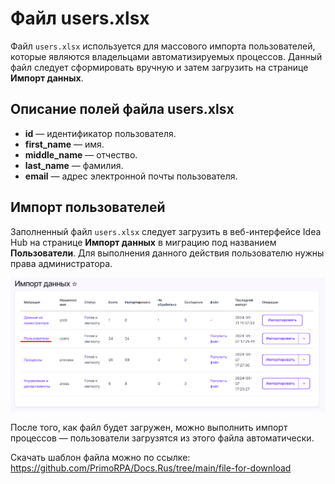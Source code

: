 # Файл users.xlsx

Файл `users.xlsx` используется для массового импорта пользователей, которые являются владельцами автоматизируемых процессов. Данный файл следует сформировать вручную и затем загрузить на странице **Импорт данных**.


## Описание полей файла users.xlsx

- **id** — идентификатор пользователя.
- **first_name** — имя.
- **middle_name** — отчество.  
- **last_name** — фамилия.  
- **email** — адрес электронной почты пользователя.  

## Импорт пользователей

Заполненный файл `users.xlsx` следует загрузить в веб-интерфейсе Idea Hub на странице **Импорт данных** в миграцию под названием **Пользователи**. Для выполнения данного действия пользователю нужны права администратора.

![](../../../../.gitbook/assets1/DataImport_Users.PNG)

После того, как файл будет загружен, можно выполнить импорт процессов — пользователи загрузятся из этого файла автоматически.

Скачать шаблон файла можно по ссылке: https://github.com/PrimoRPA/Docs.Rus/tree/main/file-for-download 




